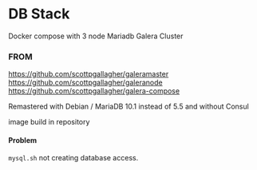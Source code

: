 # DB Stack
Docker compose with 3 node Mariadb Galera Cluster 

### FROM
https://github.com/scottpgallagher/galeramaster  
https://github.com/scottpgallagher/galeranode  
https://github.com/scottpgallagher/galera-compose  

Remastered with Debian / MariaDB 10.1 instead of 5.5 and without Consul 
		
image build in repository

#### Problem

`mysql.sh` not creating database access.
